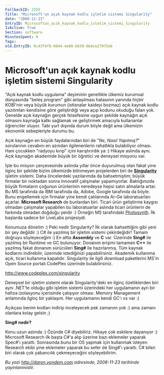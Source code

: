 ```yaml
---
FallbackID: 2255
Title: "Microsoft'un açık kaynak kodlu işletim sistemi Singularity"
date: "2008-11-23"
EntryID: Microsoftun_acik_kaynak_kodlu_isletim_sistemi_Singularity
IsActive: True
Section: software
MinutesSpent: 0
Tags: 
old.EntryID: 0c43f4f8-0044-4e00-b639-6b4ce27975eb
---
```

# Microsoft'un açık kaynak kodlu işletim sistemi Singularity
"Açık kaynak kodlu uygulama" deyiminin genellikle ülkemiz kurumsal
dünyasında "beleş program" gibi anlaşılması hatasının yanında hiçbir
KOBİ'nin veya büyük kurumun (istisnalar kaideyi bozmaz) açık kaynak
kodlu yazılımları kendisine göre geliştirdiği veya açıp kodunu okuduğu
falan yok. Genelde açık kaynağın gerçek felsefesine uygun şekilde
kaynağın açık olmasını kaynağa katkı sağlamak ve geliştirmek amacıyla
kullananlar öğrenciler oluyor. Tabi yurt dışında durum böyle değil ama
ülkemizin ekonomik sebepleriyle durumu bu.

Açık kaynağın en büyük faydalarından biri de "*Ne, Nasıl Yapılmış?*"
sorularının cevabını en azından ilgilenenlerin rahatlıkla bulabiliyor
olması. Hani çocukken "radyoyu kırıp" içini karıştırırdık ya :) Hikaye
aslında aynı. Açık kaynağın akademide büyük bir öğretici ve deneysel
misyonu var.

İşte bu misyon çerçevesinde aslında yıllar önce duyurulmuş olan fakat
yine ilginç bir şekilde bizim ülkemizde bilinmeyen projelerden biri de
**[Singularity](http://research.microsoft.com/os/singularity/)** işletim
sistemi. Daha öncelerdeki yazılarımda da bahsetmiştim; büyük firmalar
bir noktadan sonra innovatif çalışmalar yapamıyorlar. Baktığınızda büyük
firmaların çoğunun ürünlerinin neredeyse hepsi satın almalarla artar. Bu
MS tarafında da IBM tarafında da, Adobe, Google tarafında da böyle. Bunu
engellemek için firmalar yine kendi çatılarında Ar-Ge laboratuarları
açarlar. **Microsoft Research** de bunlardan biri. Ticari ürün
geliştirme kaygısı olmadan çalışmalar yapabilen bu laboratuarlar aslında
ticari ürünlerin de farkında olmadan doğduğu yerdir :) Örneğin MS
tarafındaki [Photosynth](http://photosynth.net/). İlk başlarda sadece
bir LiveLabs projesiydi.

Konumuza dönelim :) Peki nedir Singularity? İlk olarak bahsettiğim gibi
yeni bir şey değildir :) C\# ile yazılmış bir işletim sistemi
çekirdeğidir! Tamam doğruyu söyleyeceğim :) En altta **Assembly** ve
**C** var. Üzerinde **Sing\#** ile yazılmış bir Runtime ve GC bulunuyor.
Donanım erişimi tamamen **C++** ile yazılmış fakat donanım sürücüleri
**Sing\#** ile hazırlanmış. Tüm kaynak kodlarını indirebilir, üzerinde
istediğinizi yapabilirsiniz. Akademik kullanıma açık, ticari kullanıma
kapalıdır. Singularity ile ilgili download paketlerini MS'in Open Source
portalı CodePlex üzerinde bulabilirsiniz.

<http://www.codeplex.com/singularity>

Deneysel bir işletim sistemi olarak Singularity'deki en ilginç
özelliklerden biri aynı .NET'te olduğu gibi işletim sistemi üzerindeki
her uygulamanın ayrı bir hafıza izolasyonu içerisinde çalışıyor olması.
Memory Management anlamında ilginç bir yaklaşım. Her uygulamanın kendi
GC'ı vs var :)

Açıkçası benim kodları indirip inceleyecek pek zamanım yok :) ama zamanı
olanlara kolay gelsin ;)

**Sing\# nedir?**

Konu uzun aslında :) Özünde C\# diyebiliriz. Hikaye çok eskilere
dayanıyor :) Microsoft Research ilk başta C\#'a alıp üzerine bazı
eklemeler yaparak Spec\#'ı yarattı. Sonrasında bunu bir OS yapmak için
kullanmak isteyen Research ekibi yine eklemeler yaparak bu sefer de
Sing\#'ı yarattı. C\# bilen biri olarak çok yabancılık çekmeyeceğini
söyleyebilirim.



*Bu yazi http://daron.yondem.com adresinde, 2008-11-23 tarihinde yayinlanmistir.*

